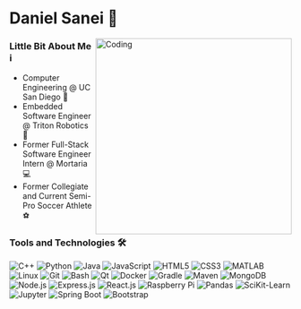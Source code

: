 # Daniel Sanei 👋

<img align="right" alt="Coding" width="350" src="https://cdn.dribbble.com/users/330915/screenshots/3587000/media/cf9c914d04e017ab821bab2ee0bb87cb.gif">

<h3>Little Bit About Me ℹ️</h3>
<ul>
  <li>Computer Engineering @ UC San Diego 🏫</li>
  <li>Embedded Software Engineer @ Triton Robotics 🤖</li>
  <li>Former Full-Stack Software Engineer Intern @ Mortaria 💻</li>
  <li>Former Collegiate and Current Semi-Pro Soccer Athlete ⚽</li>
</ul>

<h3>Tools and Technologies 🛠</h3>

![C++](https://img.shields.io/badge/c++-%2300599C.svg?style=for-the-badge&logo=c%2B%2B&logoColor=white)
![Python](https://img.shields.io/badge/python-3670A0?style=for-the-badge&logo=python&logoColor=ffdd54)
![Java](https://img.shields.io/badge/java-%23ED8B00.svg?style=for-the-badge&logo=java&logoColor=white)
![JavaScript](https://img.shields.io/badge/javascript-%23323330.svg?style=for-the-badge&logo=javascript&logoColor=%23F7DF1E)
![HTML5](https://img.shields.io/badge/html5-%23E34F26.svg?style=for-the-badge&logo=html5&logoColor=white)
![CSS3](https://img.shields.io/badge/css3-%231572B6.svg?style=for-the-badge&logo=css3&logoColor=white)
![MATLAB](https://img.shields.io/badge/matlab-%23007ACC.svg?style=for-the-badge&logo=matlab&logoColor=white)
![Linux](https://img.shields.io/badge/linux-FCC624.svg?style=for-the-badge&logo=linux&logoColor=black)
![Git](https://img.shields.io/badge/git-%23F05033.svg?style=for-the-badge&logo=git&logoColor=white)
![Bash](https://img.shields.io/badge/bash-%234EAA25.svg?style=for-the-badge&logo=gnu-bash&logoColor=white)
![Qt](https://img.shields.io/badge/qt-%2341CD52.svg?style=for-the-badge&logo=qt&logoColor=white)
![Docker](https://img.shields.io/badge/docker-%232496ED.svg?style=for-the-badge&logo=docker&logoColor=white)
![Gradle](https://img.shields.io/badge/gradle-%2302303A.svg?style=for-the-badge&logo=gradle&logoColor=white)
![Maven](https://img.shields.io/badge/maven-C71A36.svg?style=for-the-badge&logo=apache-maven&logoColor=white)
![MongoDB](https://img.shields.io/badge/MongoDB-%234ea94b.svg?style=for-the-badge&logo=mongodb&logoColor=white)
![Node.js](https://img.shields.io/badge/node.js-339933.svg?style=for-the-badge&logo=nodedotjs&logoColor=white)
![Express.js](https://img.shields.io/badge/express.js-000000.svg?style=for-the-badge&logo=express&logoColor=white)
![React.js](https://img.shields.io/badge/react.js-20232A.svg?style=for-the-badge&logo=react&logoColor=61DAFB)
![Raspberry Pi](https://img.shields.io/badge/-RaspberryPi-C51A4A?style=for-the-badge&logo=Raspberry-Pi)
![Pandas](https://img.shields.io/badge/pandas-%23150458.svg?style=for-the-badge&logo=pandas&logoColor=white)
![SciKit-Learn](https://img.shields.io/badge/scikit_learn-%23F7931E.svg?style=for-the-badge&logo=scikit-learn&logoColor=white)
![Jupyter](https://img.shields.io/badge/jupyter-F37626.svg?style=for-the-badge&logo=jupyter&logoColor=white)
![Spring Boot](https://img.shields.io/badge/spring_boot-6DB33F.svg?style=for-the-badge&logo=spring-boot&logoColor=white)
![Bootstrap](https://img.shields.io/badge/bootstrap-7952B3.svg?style=for-the-badge&logo=bootstrap&logoColor=white)
<!-- ![TensorFlow](https://img.shields.io/badge/tensorflow-FF6F00.svg?style=for-the-badge&logo=tensorflow&logoColor=white) -->

<!--
<h3>My Github Stats 📊</h3>
<div align="center">
  
  ![GitHub stats](https://github-readme-stats.vercel.app/api?username=danielsanei&count_private=true&show_icons=true&theme=tokyonight)
  
  ![Top Langs](https://github-readme-stats.vercel.app/api/top-langs/?username=danielsanei&layout=compact&theme=radical)
  
  [![Readme Card](https://github-readme-stats.vercel.app/api/pin/?username=danielsanei&repo=repository-name)](https://github.com/danielsanei/repository-name)

</div>
-->
  
<!--
**danielsanei/danielsanei** is a ✨ _special_ ✨ repository because its `README.md` (this file) appears on your GitHub profile.

Here are some ideas to get you started:
- 🔭 I’m currently working on ...
- 🌱 I’m currently learning ...
- 👯 I’m looking to collaborate on ...
- 🤔 I’m looking for help with ...
- 💬 Ask me about ...
- 📫 How to reach me: ...
- 😄 Pronouns: ...
- ⚡ Fun fact: ...
-->
